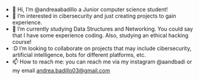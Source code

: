 - 👋 Hi, I’m @andreaabadillo a Junior computer science student!
- 👀 I’m interested in cibersecurity and just creating projects to gain experience.
- 🌱 I’m currently studying Data Structures and Networking. You could say that I have some experience coding. Also, studying an ethical hacking course!
- :D I’m looking to collaborate on projects that may include cibersecurity, artificial intelligence, bots for different platforms, etc.
- 📫 How to reach me: you can reach me via my instagram @aandbadi or my email andrea.badillo03@gmail.com

<!---
andreaabadillo/andreaabadillo is a ✨ special ✨ repository because its `README.md` (this file) appears on your GitHub profile.
You can click the Preview link to take a look at your changes.
--->
